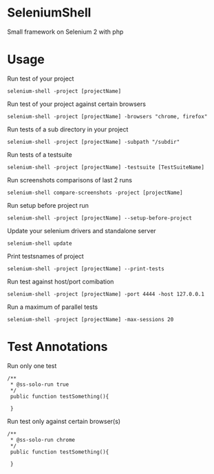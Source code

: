 SeleniumShell
=============

Small framework on Selenium 2 with php


Usage
=============

Run test of your project
```
selenium-shell -project [projectName]
```

Run test of your project against certain browsers
```
selenium-shell -project [projectName] -browsers "chrome, firefox"
```

Run tests of a sub directory in your project
```
selenium-shell -project [projectName] -subpath "/subdir"
```

Run tests of a testsuite
```
selenium-shell -project [projectName] -testsuite [TestSuiteName]
```

Run screenshots comparisons of last 2 runs
```
selenium-shell compare-screenshots -project [projectName]
```

Run setup before project run
```
selenium-shell -project [projectName] --setup-before-project
```

Update your selenium drivers and standalone server
```
selenium-shell update
```

Print testsnames of project
```
selenium-shell -project [projectName] --print-tests
```

Run test against host/port comibation
```
selenium-shell -project [projectName] -port 4444 -host 127.0.0.1
```

Run a maximum of parallel tests
```
selenium-shell -project [projectName] -max-sessions 20
```

Test Annotations
=============

Run only one test
```
/**
 * @ss-solo-run true
 */
 public function testSomething(){
 
 }
 ```
 
Run test only against certain browser(s)
```
/**
 * @ss-solo-run chrome
 */
 public function testSomething(){
 
 }
 ```

